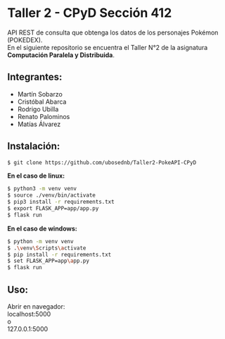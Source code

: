 # Taller 2 - CPyD Sección 412
API REST de consulta que obtenga los datos de los personajes Pokémon (POKEDEX).<br>
En el siguiente repositorio se encuentra el Taller N°2 de la asignatura **Computación Paralela y Distribuida**.

## Integrantes:
* Martín Sobarzo
* Cristóbal Abarca
* Rodrigo Ubilla
* Renato Palominos
* Matías Álvarez

## Instalación:
```bash 
$ git clone https://github.com/ubosednb/Taller2-PokeAPI-CPyD
```

**En el caso de linux:**
```bash 
$ python3 -m venv venv
$ source ./venv/bin/activate
$ pip3 install -r requirements.txt
$ export FLASK_APP=app/app.py
$ flask run
```

**En el caso de windows:**
```bash 
$ python -m venv venv
$ .\venv\Scripts\activate
$ pip install -r requirements.txt
$ set FLASK_APP=app\app.py
$ flask run
```

## Uso:
Abrir en navegador:<br>
localhost:5000<br>
o<br>
127.0.0.1:5000<br>
